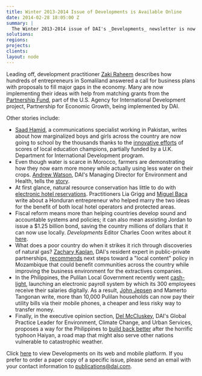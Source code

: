 ```yaml
---
title: Winter 2013-2014 Issue of Developments is Available Online
date: 2014-02-28 18:05:00 Z
summary: |
  The Winter 2013-2014 issue of DAI's _Developments_ newsletter is now available.
solutions:
regions:
projects:
clients:
layout: node
---
```

Leading off, development practitioner [Zaki Raheem][1] describes how hundreds of entrepreneurs in Somaliland answered a call for business plans with proposals to fill major gaps in the economy. Many are now implementing their ideas with help from matching grants from the [Partnership Fund][2], part of the U.S. Agency for International Development project, Partnership for Economic Growth, being implemented by DAI.

Other stories include:

* [Saad Hamid][3], a communications specialist working in Pakistan, writes about how marginalized boys and girls across the country are now going to school by the thousands thanks to the [innovative efforts][4] of scores of local education champions, partially funded by a U.K. Department for International Development program.
* Even though water is scarce in Morocco, farmers are demonstrating how they now earn more money while actually using less water on their crops. [Andrew Watson][5], DAI's Managing Director for Environment and Health, tells the [story][6].
* At first glance, natural resource conservation has little to do with [electronic hotel reservations][7]. Practitioners Lia Grigg and [Miguel Baca][8] write about a Honduran entrepreneur who helped marry the two ideas for the benefit of both local hotel operators and protected areas.
* Fiscal reform means more than helping countries develop sound and accountable systems and policies; it can also mean assisting Jordan to issue a $1.25 billion bond, saving the country millions of dollars that it can now use locally. _Developments_ Editor Charles Coon writes about it [here][9].
* What does a poor country do when it strikes it rich through discoveries of natural gas? [Zachary Kaplan][10], DAI's resident expert in public-private partnerships, [recommends][11] next steps toward a "local content" policy in Mozambique that could benefit communities across the country while improving the business environment for the extractives companies.
* In the Philippines, the Pulilan Local Government recently went [cash-light][12], launching an electronic payroll system by which its 300 employees receive their salaries digitally. As a result, [John Jepsen][13] and Mamerto Tangonan write, more than 10,000 Pulilan households can now pay their utility bills via their mobile phones, a cheaper and less risky way to transfer money.
* Finally, in the executive opinion section, [Del McCluskey][14], DAI's Global Practice Leader for Environment, Climate Change, and Urban Services, proposes a way for the Philippines to [build back better][15] after the horrific typhoon Haiyan, a road map that might also serve other nations vulnerable to catastrophic weather.

Click [here][16] to view Developments on its web and mobile platform. If you prefer to order a paper copy of a specific issue, please send an email with your contact information to [publications@dai.com][17].

[1]: /who-we-are/our-team/zaki-raheem
[2]: http://dai-global-developments.com/articles/to-the-partnership-fund.html
[3]: /news/dai-saad-hamid-present-second-education-telenor-youth-summit
[4]: http://dai-global-developments.com/articles/dfid-project-assists-pakistani-boys-and-girls.html
[5]: /who-we-are/our-team/andrew-watson
[6]: http://dai-global-developments.com/articles/incentive-for-moroccan-farmers-to-conserve-water.html
[7]: http://dai-global-developments.com/articles/natural-resource-conservation-through-electronic-hotel-reservations.html
[8]: /who-we-are/our-team/miguel-baca
[9]: http://dai-global-developments.com/articles/fiscal-project-helps-jordan-issue-bond.html
[10]: /who-we-are/our-team/zach-kaplan
[11]: http://dai-global-developments.com/articles/mining-for-answers.html
[12]: http://dai-global-developments.com/articles/philippine-town.html
[13]: /who-we-are/our-team/john-jepsen
[14]: /who-we-are/our-team/del-mccluskey
[15]: http://dai-global-developments.com/articles/building-back-better.html
[16]: http://dai-global-developments.com/developments/winter-2013.html
[17]: mailto:publications@dai.com?subject=dai.com
